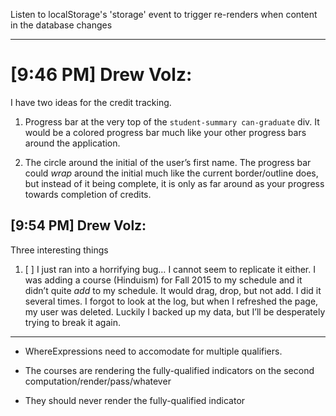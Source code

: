 Listen to localStorage's 'storage' event to trigger re-renders when content in the database changes

---

# [9:46 PM] Drew Volz:

I have two ideas for the credit tracking.

1. Progress bar at the very top of the `student-summary can-graduate` div. It
would be a colored progress bar much like your other progress bars around the
application.

2. The circle around the initial of the user’s first name. The progress bar
could _wrap_ around the initial much like the current border/outline does, but
instead of it being complete, it is only as far around as your progress
towards completion of credits.


## [9:54 PM] Drew Volz:

Three interesting things

1. [ ] I just ran into a horrifying bug… I cannot seem to replicate it either.
I was adding a course (Hinduism) for Fall 2015 to my schedule and it didn’t
quite _add_ to my schedule. It would drag, drop, but not add. I did it several
times. I forgot to look at the log, but when I refreshed the page, my user was
deleted. Luckily I backed up my data, but I’ll be desperately trying to break
it again.


-----

- WhereExpressions need to accomodate for multiple qualifiers.

- The courses are rendering the fully-qualified indicators on the second computation/render/pass/whatever
- They should never render the fully-qualified indicator
